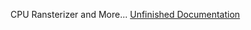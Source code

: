 CPU Ransterizer and More...
[Unfinished Documentation](https://muccrab.github.io/CPU-Renderer-Documentation/)
